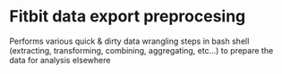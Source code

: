 # Fitbit data export preprocesing
 Performs various quick & dirty data wrangling steps in bash shell (extracting, transforming, combining, aggregating, etc...) to prepare the data for analysis elsewhere

